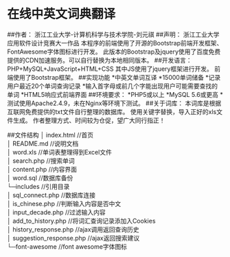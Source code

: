 在线中英文词典翻译
=====================
##作者：
浙江工业大学-计算机科学与技术学院-刘元祺
##声明：
浙江工业大学应用软件设计竞赛大一作品
本程序的前端使用了开源的Bootstrap前端开发框架、FontAwesome字体图标进行开发。
此版本的Bootstrap及jquery使用了百度免费提供的CDN加速服务。可以自行替换为本地相同版本。
##开发语言：
PHP+MySQL+JavaScript+HTML+CSS
其中JS使用了jquery框架进行开发。
前端使用了Bootstrap框架。
##实现功能
	*中英文单词互译
	*15000单词储备
	*记录用户最近20个单词查询记录
	*输入首字母或前几个字能出现用户可能需要查找的单词
	*HTML5响应式前端界面
##环境要求：
	*PHP5或以上
	*MySQL 5.6或更高
	*测试使用Apache2.4.9，未在Nginx等环境下测试。
##关于词库：
	本词库是根据互联网免费提供的txt文件自行整理的数据库。
	使用关键字替换，导入正好的xls文件生成。
	作者整理方式、时间较为仓促，望广大同行指正！

##文件结构
│  index.html 						//首页  
│  README.md 						//说明文档  
│  word.xls 						//单词表整理得到Excel文件  
│  search.php 						//搜索单词  
│  content.php 						//内容界面  
│  word.sql 						//数据库备份  
└─includes							//引用目录   
	│		sql_connect.php 		//数据库连接  
	│		is_chinese.php 			//判断输入内容是否中文  
	│		input_decade.php 		//过滤输入内容  
	│		add_to_history.php 		//将词汇查询记录添加入Cookies  
	│		history_response.php 	//ajax调用返回查询历史  
	│		suggestion_response.php //ajax返回搜索建议  
	└─font-awesome				//font awesome字体图标  
